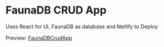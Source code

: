 # FaunaDB CRUD App 

Uses React for UI, FaunaDB as database and Netlify to Deploy

Preview:
[FaunaDBCrudApp](faunadbcrudappbyhaseebahmed.netlify.app)